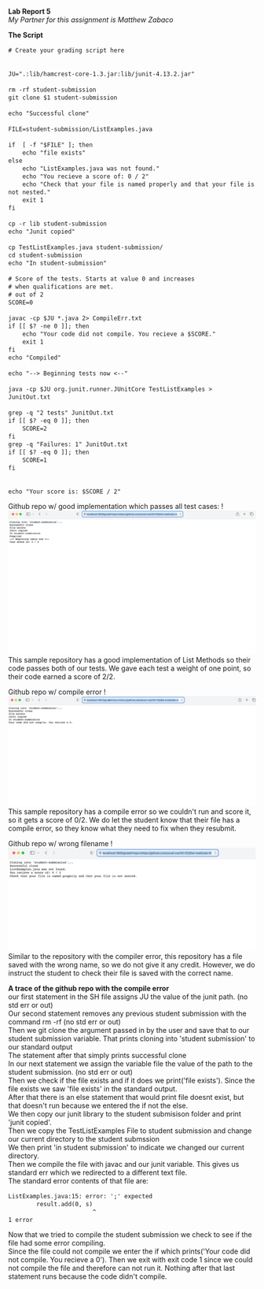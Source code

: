 **Lab Report 5** <br>
*My Partner for this assignment is Matthew Zabaco*


**The Script** <br>

```
# Create your grading script here


JU=".:lib/hamcrest-core-1.3.jar:lib/junit-4.13.2.jar"

rm -rf student-submission
git clone $1 student-submission

echo "Successful clone"

FILE=student-submission/ListExamples.java

if  [ -f "$FILE" ]; then
    echo "file exists"
else
    echo "ListExamples.java was not found."
    echo "You recieve a score of: 0 / 2"
    echo "Check that your file is named properly and that your file is not nested."
    exit 1
fi

cp -r lib student-submission
echo "Junit copied"

cp TestListExamples.java student-submission/
cd student-submission
echo "In student-submission"

# Score of the tests. Starts at value 0 and increases
# when qualifications are met.
# out of 2
SCORE=0

javac -cp $JU *.java 2> CompileErr.txt
if [[ $? -ne 0 ]]; then
    echo "Your code did not compile. You recieve a $SCORE."
    exit 1
fi
echo "Compiled"

echo "--> Beginning tests now <--"

java -cp $JU org.junit.runner.JUnitCore TestListExamples > JunitOut.txt

grep -q "2 tests" JunitOut.txt
if [[ $? -eq 0 ]]; then
    SCORE=2
fi
grep -q "Failures: 1" JunitOut.txt
if [[ $? -eq 0 ]]; then
    SCORE=1
fi


echo "Your score is: $SCORE / 2"

```


Github repo w/ good implementation which passes all test cases:
!![passes tests](testspass.png)
This sample repository has a good implementation of List Methods so their code passes both of our tests. We gave each test a weight of one point, so their code earned a score of 2/2.

Github repo w/ compile error
!![compile](compileerr.png)
This sample repository has a compile error so we couldn't run and score it, so it gets a score of 0/2. We do let the student know that their file
has a compile error, so they know what they need to fix when they resubmit.

Github repo w/ wrong filename
!![wrong name](wrongfilename.png)
Similar to the repository with the compiler error, this repository has a file saved with the wrong name, so we do not give it any credit. However, we
do instruct the student to check their file is saved with the correct name.


**A trace of the github repo with the compile error** <br>
our first statement in the SH file assigns JU the value of the junit path. (no std err or out) <br>
Our second statement removes any previous student submission with the command rm -rf (no std err or out) <br>
Then we git clone the argument passed in by the user and save that to our student submission variable. That prints cloning into 'student submission'
to our standard output <br>
The statement after that simply prints successful clone <br>
In our next statement we assign the variable file the value of the path to the student submission. (no std err or out) <br>
Then we check if the file exists and if it does we print('file exists'). Since the file exists we saw 'file exists' in the standard output. <br>
After that there is an else statement that would print file doesnt exist, but that doesn't run because we entered the if not the else. <br>
We then copy our junit library to the student submisison folder and print 'junit copied'. <br>
Then we copy the TestListExamples File to student submission and change our current directory to the student submssion <br>
We then print 'in student submission' to indicate we changed our current directory. <br>
Then we compile the file with javac and our junit variable. This gives us standard err which we redirected to a different text file. <br>
The standard error contents of that file are:
```
ListExamples.java:15: error: ';' expected
        result.add(0, s)
                        ^
1 error
```
Now that we tried to compile the student submission we check to see if the file had some error compiling. <br>
Since the file could not compile we enter the if which prints('Your code did not compile. You recieve a 0'). Then we exit with exit code 1 since we could not compile the file and therefore can not run it.
Nothing after that last statement runs because the code didn't compile.







